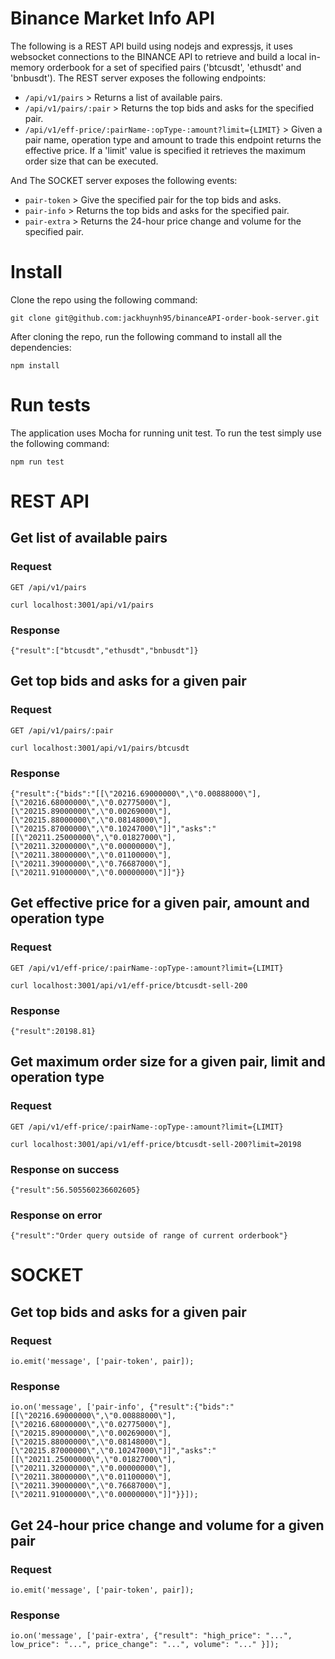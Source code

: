 # Binance Market Info API

The following is a REST API build using nodejs and expressjs, it uses websocket connections to the BINANCE API to retrieve and build a local in-memory orderbook for a set of specified pairs ('btcusdt', 'ethusdt' and 'bnbusdt'). The REST server exposes the following endpoints:
* `/api/v1/pairs` > Returns a list of available pairs.
* `/api/v1/pairs/:pair` > Returns the top bids and asks for the specified pair.
* `/api/v1/eff-price/:pairName-:opType-:amount?limit={LIMIT}` > Given a pair name, operation type and amount to trade this endpoint returns the effective price. If a 'limit' value is specified it retrieves the maximum order size that can be executed.

And The SOCKET server exposes the following events:
* `pair-token` > Give the specified pair for the top bids and asks.
* `pair-info` > Returns the top bids and asks for the specified pair.
* `pair-extra` > Returns the 24-hour price change and volume for the specified pair.

# Install

Clone the repo using the following command:
```
git clone git@github.com:jackhuynh95/binanceAPI-order-book-server.git
```

After cloning the repo, run the following command to install all the dependencies:
```
npm install
```

# Run tests
The application uses Mocha for running unit test. To run the test simply use the following command:
```
npm run test
```

# REST API

## Get list of available pairs
### Request
`GET /api/v1/pairs`

```
curl localhost:3001/api/v1/pairs
```

### Response

```
{"result":["btcusdt","ethusdt","bnbusdt"]}
```

## Get top bids and asks for a given pair
### Request
`GET /api/v1/pairs/:pair`

```
curl localhost:3001/api/v1/pairs/btcusdt
```

### Response
```
{"result":{"bids":"[[\"20216.69000000\",\"0.00888000\"],[\"20216.68000000\",\"0.02775000\"],[\"20215.89000000\",\"0.00269000\"],[\"20215.88000000\",\"0.08148000\"],[\"20215.87000000\",\"0.10247000\"]]","asks":"[[\"20211.25000000\",\"0.01827000\"],[\"20211.32000000\",\"0.00000000\"],[\"20211.38000000\",\"0.01100000\"],[\"20211.39000000\",\"0.76687000\"],[\"20211.91000000\",\"0.00000000\"]]"}}
```

## Get effective price for a given pair, amount and operation type
### Request
`GET /api/v1/eff-price/:pairName-:opType-:amount?limit={LIMIT} `

```
curl localhost:3001/api/v1/eff-price/btcusdt-sell-200
```

### Response
```
{"result":20198.81}
```

## Get maximum order size for a given pair, limit and operation type
### Request
`GET /api/v1/eff-price/:pairName-:opType-:amount?limit={LIMIT} `

```
curl localhost:3001/api/v1/eff-price/btcusdt-sell-200?limit=20198
```

### Response on success
```
{"result":56.505560236602605}
```

### Response on error
```
{"result":"Order query outside of range of current orderbook"}
```

# SOCKET

## Get top bids and asks for a given pair
### Request

```
io.emit('message', ['pair-token', pair]);
```

### Response

```
io.on('message', ['pair-info', {"result":{"bids":"[[\"20216.69000000\",\"0.00888000\"],[\"20216.68000000\",\"0.02775000\"],[\"20215.89000000\",\"0.00269000\"],[\"20215.88000000\",\"0.08148000\"],[\"20215.87000000\",\"0.10247000\"]]","asks":"[[\"20211.25000000\",\"0.01827000\"],[\"20211.32000000\",\"0.00000000\"],[\"20211.38000000\",\"0.01100000\"],[\"20211.39000000\",\"0.76687000\"],[\"20211.91000000\",\"0.00000000\"]]"}}]);
```

## Get 24-hour price change and volume for a given pair
### Request

```
io.emit('message', ['pair-token', pair]);
```

### Response

```
io.on('message', ['pair-extra', {"result": "high_price": "...", low_price": "...", price_change": "...", volume": "..." }]);
```
